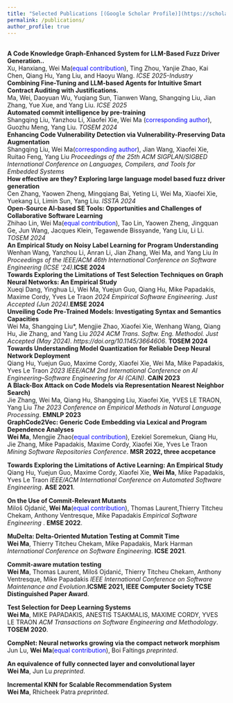 ```yaml
---
title: "Selected Publications [(Google Scholar Profile)](https://scholar.google.com/citations?view_op=list_works&hl=en&hl=en&user=ZubTNs0AAAAJ)"
permalink: /publications/
author_profile: true
---
```


<br>
<b>A Code Knowledge Graph-Enhanced System for LLM-Based Fuzz Driver Generation..</b> <br>
Xu, Hanxiang, Wei Ma(<font color='blue'>equal contribution</font>), Ting Zhou, Yanjie Zhao, Kai Chen, Qiang Hu, Yang Liu, and Haoyu Wang.
<i> ICSE 2025-Industry</i><b></b>

<br>
<b>Combining Fine-Tuning and LLM-based Agents for Intuitive Smart Contract Auditing with Justifications.</b> <br>
Ma, Wei, Daoyuan Wu, Yuqiang Sun, Tianwen Wang, Shangqing Liu, Jian Zhang, Yue Xue, and Yang Liu.
<i> ICSE 2025</i><b></b>

<br>
<b>Automated commit intelligence by pre-training</b> <br>
Shangqing Liu, Yanzhou Li, Xiaofei Xie, Wei Ma (<font color='blue'>corresponding author</font>), Guozhu Meng, Yang Liu.
<i> TOSEM 2024</i><b></b>

<br>
<b>Enhancing Code Vulnerability Detection via Vulnerability-Preserving Data Augmentation</b> <br>
Shangqing Liu, Wei Ma(<font color='blue'>corresponding author</font>), Jian Wang, Xiaofei Xie, Ruitao Feng, Yang Liu
<i> Proceedings of the 25th ACM SIGPLAN/SIGBED International Conference on Languages, Compilers, and Tools for Embedded Systems</i><b></b>

<br>
<b>How effective are they? Exploring large language model based fuzz driver generation</b> <br>
Cen Zhang, Yaowen Zheng, Mingqiang Bai, Yeting Li, Wei Ma, Xiaofei Xie, Yuekang Li, Limin Sun, Yang Liu.
<i> ISSTA 2024</i><b></b>

<br>
<b>Open-Source AI-based SE Tools: Opportunities and Challenges of Collaborative Software Learning</b> <br>
Zhihao Lin, Wei Ma(<font color='blue'>equal contribution</font>), Tao Lin, Yaowen Zheng, Jingquan Ge, Jun Wang, Jacques Klein, Tegawende Bissyande, Yang Liu, Li Li.
<i> TOSEM 2024</i><b></b>

<br>
<b>An Empirical Study on Noisy Label Learning for Program Understanding</b> <br>
Wenhan Wang, Yanzhou Li, Anran Li, Jian Zhang, Wei Ma, and Yang Liu
<i>In Proceedings of the IEEE/ACM 46th International Conference on Software Engineering (ICSE '24).</i><b>ICSE 2024</b>

<br>
<b>Towards Exploring the Limitations of Test Selection Techniques on Graph Neural Networks: An Empirical Study</b> <br>
Xueqi Dang, Yinghua Li, Wei Ma, Yuejun Guo, Qiang Hu, Mike Papadakis, Maxime Cordy, Yves Le Traon
<i>2024 Empirical Software Engineering. Just Accepted (Jun 2024).</i><b>EMSE 2024</b>

<br>
<b>Unveiling Code Pre-Trained Models: Investigating Syntax and Semantics Capacities</b> <br>
Wei Ma, Shangqing Liu*, Mengjie Zhao, Xiaofei Xie, Wenhang Wang, Qiang Hu, Jie Zhang, and Yang Liu
<i>2024 ACM Trans. Softw. Eng. Methodol. Just Accepted (May 2024). https://doi.org/10.1145/3664606</i>. <b>TOSEM 2024</b>

<br>
<b>Towards Understanding Model Quantization for Reliable Deep Neural Network Deployment</b> <br>
Qiang Hu, Yuejun Guo, Maxime Cordy, Xiaofei Xie, Wei Ma, Mike Papadakis, Yves Le Traon
<i>2023 IEEE/ACM 2nd International Conference on AI Engineering–Software Engineering for AI (CAIN)</i>. <b>CAIN 2023</b>

<br>
<b>A Black-Box Attack on Code Models via Representation Nearest Neighbor Search)</b> <br> 
Jie Zhang, Wei Ma, Qiang Hu, Shangqing Liu, Xiaofei Xie, YVES LE TRAON, Yang Liu
<i>The 2023 Conference on Empirical Methods in Natural Language Processing</i>. <b>EMNLP 2023</b>

<br>
<b>GraphCode2Vec: Generic Code Embedding via Lexical and Program Dependence Analyses</b> <br> 
<b>Wei Ma</b>, Mengjie Zhao(<font color='blue'>equal contribution</font>), Ezekiel Soremekun, Qiang Hu, Jie Zhang, Mike Papadakis, Maxime Cordy, Xiaofei Xie, Yves Le Traon
<i>Mining Software Repositories Conference</i>. <b>MSR 2022, three accpetance</b>

<b>Towards Exploring the Limitations of Active Learning: An Empirical Study</b> <br> 
Qiang Hu, Yuejun Guo, Maxime Cordy, Xiaofei Xie, <b>Wei Ma</b>, Mike Papadakis, Yves Le Traon
<i>IEEE/ACM International Conference on Automated Software Engineering</i>. <b>ASE 2021</b>.

<b>On the Use of Commit-Relevant Mutants</b> <br>
Miloš Ojdanić,<b> Wei Ma</b>(<font color='blue'>equal contribution</font>), Thomas Laurent,Thierry Titcheu Chekam, Anthony Ventresque, Mike Papadakis
<i>Empirical Software Engineering </i>. <b>EMSE 2022</b>.

<b>MuDelta: Delta-Oriented Mutation Testing at Commit Time</b> <br>
<b> Wei Ma</b>, Thierry Titcheu Chekam, Mike Papadakis, Mark Harman
<i>International Conference on Software Engineering</i>.  <b>ICSE 2021</b>.

<b>Commit-aware mutation testing</b> <br>
<b> Wei Ma</b>, Thomas Laurent, Miloš Ojdanić, Thierry Titcheu Chekam, Anthony Ventresque, Mike Papadakis
<i> IEEE International Conference on Software Maintenance and Evolution</i>.<b>ICSME 2021, IEEE Computer Society TCSE Distinguished Paper Award</b>.

<b>Test Selection for Deep Learning Systems</b> <br> 
<b> Wei Ma</b>, MIKE PAPADAKIS, ANESTIS TSAKMALIS, MAXIME CORDY, YVES LE TRAON 
<i>ACM Transactions on Software Engineering and Methodology</i>. <b>TOSEM 2020</b>.

<b>CompNet: Neural networks growing via the compact network morphism</b> <br> 
Jun Lu, <b> Wei Ma</b>(<font color='blue'>equal contribution</font>), Boi Faltings
<i>preprinted</i>.

<b>An equivalence of fully connected layer and convolutional layer</b> <br> 
<b> Wei Ma</b>, Jun Lu
<i>preprinted</i>.

<b>Incremental KNN for Scalable Recommendation System</b> <br> 
<b> Wei Ma</b>, Rhicheek Patra
<i>preprinted</i>.
